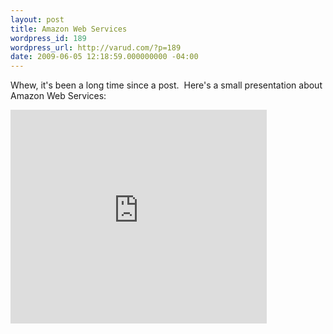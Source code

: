 ```yaml
---
layout: post
title: Amazon Web Services
wordpress_id: 189
wordpress_url: http://varud.com/?p=189
date: 2009-06-05 12:18:59.000000000 -04:00
---
```

Whew, it's been a long time since a post.  Here's a small presentation about Amazon Web Services:

﻿﻿﻿﻿<iframe src='http://docs.google.com/EmbedSlideshow?id=dgqmn3rs_80hmx2dfcs' frameborder='0' width='410' height='342'></iframe>
